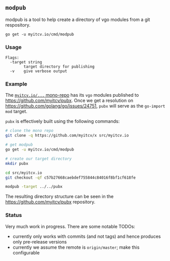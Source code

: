 <!-- __JSON: go list -json .
## `{{ filepathBase .ImportPath}}`

{{.Doc}}

```
go get -u {{.ImportPath}}
```
-->
## `modpub`

modpub is a tool to help create a directory of vgo modules from a git respository.

```
go get -u myitcv.io/cmd/modpub
```
<!-- END -->


<!-- __TEMPLATE: sh -c "${DOLLAR}(go list -f '{{.ImportPath}}' | xargs basename) -h"
### Usage

```
{{. -}}
```
-->
### Usage

```
Flags:
  -target string
    	target directory for publishing
  -v	give verbose output

```
<!-- END -->

### Example

The [`myitcv.io/...` mono-repo](https://github.com/myitcv/x) has its `vgo` modules published to
https://github.com/myitcv/pubx. Once we get a resolution on https://github.com/golang/go/issues/24751, `pubx` will serve
as the `go-import` `mod` target.

`pubx` is effectively built using the following commands:

<!-- __TEMPLATE: sh -c "sh _scripts/readme_example > /dev/null 2>&1 && cat _scripts/readme_example" # LONG ONLINE
```bash
{{ trimLinePrefixWhitespace . "# ** SCRIPT START **" }}
```
-->
```bash
# clone the mono repo
git clone -q https://github.com/myitcv/x src/myitcv.io

# get modpub
go get -u myitcv.io/cmd/modpub

# create our target directory
mkdir pubx

cd src/myitcv.io
git checkout -qf c57b27668caebdef755844c84016f8bf1cf618fe

modpub -target ../../pubx

```
<!-- END -->

The resulting directory structure can be seen in the https://github.com/myitcv/pubx repository.

### Status

Very much work in progress. There are some notable TODOs:

* currently only works with commits (and not tags) and hence produces only pre-release versions
* currently we assume the remote is `origin/master`; make this configurable
